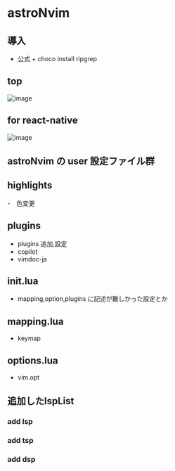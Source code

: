 # astroNvim

## 導入
- 公式 + choco install ripgrep

## top
![image](https://github.com/ooitanojohn/astroNvim/assets/71388489/b385b2d2-5509-4fbb-83ce-a3205e7a09c6)

## for react-native
![image](https://github.com/niimisyuto/tableau-react-native/assets/71388489/8c64dbd3-d5ce-4f67-ba99-5a43788f5eaa)

## astroNvim の user 設定ファイル群

## highlights

-　色変更

## plugins

- plugins 追加,設定
- copilot
- vimdoc-ja

## init.lua

- mapping,option,plugins に記述が難しかった設定とか

## mapping.lua

- keymap

## options.lua

- vim.opt

## 追加したlspList
### add lsp

### add tsp

### add dsp


